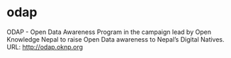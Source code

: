 # odap
ODAP - Open Data Awareness Program in the campaign lead by Open Knowledge Nepal to raise Open Data awareness to Nepal’s Digital Natives.
URL: http://odap.oknp.org
